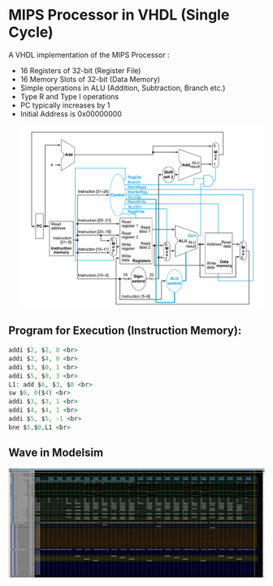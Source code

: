 # MIPS Processor in VHDL (Single Cycle)
A VHDL implementation of the MIPS Processor : <br>
* 16 Registers of 32-bit (Register File) <br>
* 16 Memory Slots of 32-bit (Data Memory) <br>
* Simple operations in ALU (Addition, Subtraction, Branch etc.) <br>
* Type R and Type I operations <br>
* PC typically increases by 1 <br>
*  Initial Address is 0x00000000 <br> <br>
![Mips Processor](MIPS.png) <br>
## Program for Execution (Instruction Memory):
```vhdl
addi $2, $2, 0 <br>
addi $2, $4, 0 <br>
addi $3, $0, 1 <br>
addi $5, $0, 3 <br>
L1: add $6, $3, $0 <br>
sw $6, 0($4) <br>
addi $3, $3, 1 <br>
addi $4, $4, 1 <br>
addi $5, $5, -1 <br>
bne $5,$0,L1 <br>
```
## Wave in Modelsim
![Mips Wave](MIPS_WAVE.jpg) <br>
